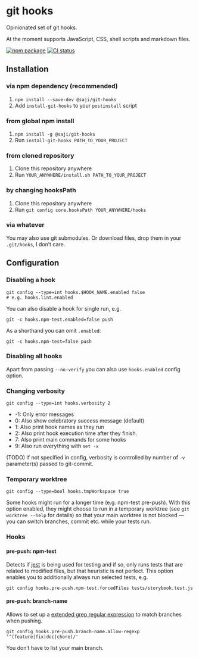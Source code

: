 git hooks
=========

Opinionated set of git hooks.

At the moment supports JavaScript, CSS, shell scripts and markdown files.

[![npm package](https://img.shields.io/npm/v/@saji/git-hooks)](https://www.npmjs.com/package/@saji/git-hooks)
[![CI status](https://github.com/marek-saji/git-hooks/actions/workflows/test.yaml/badge.svg)](https://github.com/marek-saji/git-hooks/actions/workflows/test.yaml)


Installation
------------

### via npm dependency (recommended)

1. `npm install --save-dev @saji/git-hooks`
2. Add `install-git-hooks` to your `postinstall` script

### from global npm install

1. `npm install -g @saji/git-hooks`
2. Run `install-git-hooks PATH_TO_YOUR_PROJECT`

### from cloned repository

1. Clone this repository anywhere
2. Run `YOUR_ANYWHERE/install.sh PATH_TO_YOUR_PROJECT`

### by changing hooksPath

1. Clone this repository anywhere
2. Run `git config core.hooksPath YOUR_ANYWHERE/hooks`

### via whatever

You may also use git submodules. Or download files, drop them in your
`.git/hooks`, I don’t care.


Configuration
-------------

### Disabling a hook

    git config --type=int hooks.$HOOK_NAME.enabled false
    # e.g. hooks.lint.enabled

You can also disable a hook for single run, e.g.

    git -c hooks.npm-test.enabled=false push

As a shorthand you can omit `.enabled`:

    git -c hooks.npm-test=false push

### Disabling all hooks

Apart from passing `--no-verify` you can also use `hooks.enabled`
config option.

### Changing verbosity

    git config --type=int hooks.verbosity 2

- -1: Only error messages
- 0: Also show celebratory success message (default)
- 1: Also print hook names as they run
- 2: Also print hook execution time after they finish.
- 7: Also print main commands for some hooks
- 9: Also run everything with `set -x`

(TODO) If not specified in config, verbosity is controlled by number
of `-v` parameter(s) passed to git-commit.

### Temporary worktree

    git config --type=bool hooks.tmpWorkspace true

Some hooks might run for a longer time (e.g. npm-test pre-push). With
this option enabled, they might choose to run in a temporary worktree
(see `git worktree --help` for details) so that your main worktree is
not blocked — you can switch branches, commit etc. while your tests
run.


### Hooks

#### pre-push: npm-test

Detects if [jest] is being used for testing and if so, only runs tests
that are related to modified files, but that heuristic is not perfect.
This option enables you to additionally always run selected tests, e.g.

    git config hooks.pre-push.npm-test.forcedFiles tests/storybook.test.js


[jest]: https://jestjs.io/


#### pre-push: branch-name

Allows to set up a [extended grep regular expression] to match branches when pushing.

    git config hooks.pre-push.branch-name.allow-regexp '^(feature|fix|doc|chore)/'

You don’t have to list your main branch.


[extended grep regular expression]: https://www.gnu.org/software/grep/manual/grep.html#Basic-vs-Extended
